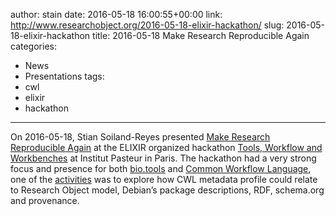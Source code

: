 author: stain
date: 2016-05-18 16:00:55+00:00
link: http://www.researchobject.org/2016-05-18-elixir-hackathon/
slug: 2016-05-18-elixir-hackathon
title: 2016-05-18 Make Research Reproducible Again
categories:
- News
- Presentations
tags:
- cwl
- elixir
- hackathon
---
On 2016-05-18, Stian Soiland-Reyes presented [Make Research Reproducible Again](http://slides.com/soilandreyes/2016-05-18-make-research-reproducible-again#/) at the ELIXIR organized hackathon [Tools, Workflow and Workbenches](https://www.elixir-europe.org/news/elixir-technical-hackathon-promoting-exchange-information-about-bioinformatics-tools-and) at Institut Pasteur in Paris.
The hackathon had a very strong focus and presence for both [bio.tools](https://bio.tools/) and [Common Workflow Language](http://www.commonwl.org/), one of the [activities](http://www.france-bioinformatique.fr/en/evenements/technical_hackathon?qt-view__ge_individuelle__block=4#qt-view__ge_individuelle__block) was to explore how CWL metadata profile could relate to Research Object model, Debian’s package descriptions, RDF, schema.org and provenance.
<!-- more -->

